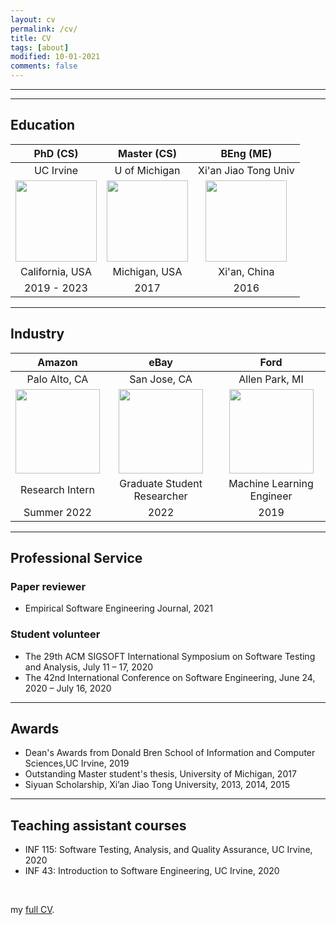 ```yaml
---
layout: cv
permalink: /cv/
title: CV
tags: [about]
modified: 10-01-2021
comments: false
---
```

________
________

## Education


PhD (CS)                   |         Master (CS)         |          BEng (ME)
:-------------------------:| :-------------------------: |  :-------------------------:
 <font size="3"> UC Irvine </font>      |     <font size="3"> U of Michigan </font>      |     <font size="3"> Xi'an Jiao Tong Univ </font> 
<img src="{{ site.baseurl }}/images/uci_logo.png" class="img-thumbnail" style="min-height:100px; height:130px;"> |   <img src="{{ site.baseurl }}/images/um.png" class="img-thumbnail" style="min-height:100px; height:130px;"> |  <img src="{{ site.baseurl }}/images/Xian_Jiaotong_University.png" class="img-thumbnail" style="min-height:100px; height:130px;">
California, USA            |         Michigan, USA       |         Xi'an, China
2019 - 2023                |         2017                |         2016


_______
## Industry

Amazon                      |         eBay                |          Ford
:-------------------------: | :-------------------------: |  :-------------------------:
<font size="3"> Palo Alto, CA </font>               |      <font size="3"> San Jose, CA </font>           |     <font size="3"> Allen Park, MI </font>
<img src="{{ site.baseurl }}/images/amazon.png" class="img-thumbnail" style="min-height:50px; width:135px;"> |  <img src="{{ site.baseurl }}/images/EBay_logo.png" class="img-thumbnail" style="min-height:50px; width:135px;"> | <img src="{{ site.baseurl }}/images/ford-logo.png" class="img-thumbnail" style="min-height:50px; width:135px;">
Research Intern            |  Graduate Student Researcher  |   Machine Learning Engineer
Summer 2022                |        2022            |        2019


_______

## Professional Service

### Paper reviewer
- Empirical Software Engineering Journal, 2021

### Student volunteer
- The 29th ACM SIGSOFT International Symposium on Software Testing and Analysis, July 11 – 17, 2020
- The 42nd International Conference on Software Engineering, June 24, 2020 – July 16, 2020

_______

## Awards

- Dean's Awards from Donald Bren School of Information and Computer Sciences,UC Irvine,  2019
- Outstanding Master student's thesis, University of Michigan, 2017
- Siyuan Scholarship, Xi’an Jiao Tong University, 2013, 2014, 2015

_______

## Teaching assistant courses

- INF 115: Software Testing, Analysis, and Quality Assurance, UC Irvine, 2020
- INF 43:  Introduction to Software Engineering, UC Irvine, 2020

<br />

my <a href="https://github.com/Jirigesi/Jirigesi.github.io/blob/master/CV.pdf">full CV</a>.

<br />
